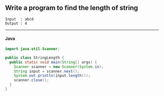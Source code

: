 ## Write a program to find the length of string

```
Input  : abcd
Output : 4
```

---

<CodeBlock slots="heading, code" repeat="1" languages="Java" />

#### Java

```Java
import java.util.Scanner;

public class StringLength {
  public static void main(String[] args) {
    Scanner scanner = new Scanner(System.in);
    String input = scanner.next();
    System.out.println(input.length());
    scanner.close();
  }
}
```